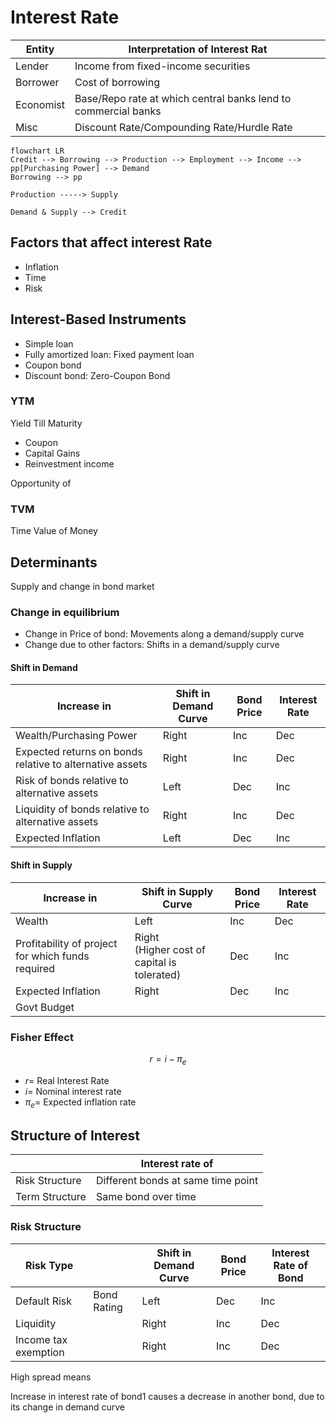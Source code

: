 # Interest Rate

| Entity    | Interpretation of Interest Rat                                 |
| --------- | -------------------------------------------------------------- |
| Lender    | Income from fixed-income securities                            |
| Borrower  | Cost of borrowing                                              |
| Economist | Base/Repo rate at which central banks lend to commercial banks |
| Misc      | Discount Rate/Compounding Rate/Hurdle Rate                     |

```mermaid
flowchart LR
Credit --> Borrowing --> Production --> Employment --> Income --> pp[Purchasing Power] --> Demand
Borrowing --> pp

Production -----> Supply

Demand & Supply --> Credit
```

## Factors that affect interest Rate

- Inflation
- Time
- Risk

## Interest-Based Instruments

- Simple loan
- Fully amortized loan: Fixed payment loan
- Coupon bond
- Discount bond: Zero-Coupon Bond

### YTM

Yield Till Maturity

- Coupon
- Capital Gains
- Reinvestment income

Opportunity of 

### TVM

Time Value of Money

## Determinants

Supply and change in bond market

### Change in equilibrium

- Change in Price of bond: Movements along a demand/supply curve
- Change due to other factors: Shifts in a demand/supply curve

#### Shift in Demand

| Increase in                                              | Shift in Demand Curve | Bond Price | Interest Rate |
| -------------------------------------------------------- | --------------------- | ---------- | ------------- |
| Wealth/Purchasing Power                                  | Right                 | Inc        | Dec           |
| Expected returns on bonds relative to alternative assets | Right                 | Inc        | Dec           |
| Risk of bonds relative to alternative assets             | Left                  | Dec        | Inc           |
| Liquidity of bonds relative to alternative assets        | Right                 | Inc        | Dec           |
| Expected Inflation                                       | Left                  | Dec        | Inc           |

####  Shift in Supply

| Increase in                                       | Shift in Supply Curve                            | Bond Price | Interest Rate |
| ------------------------------------------------- | ------------------------------------------------ | ---------- | ------------- |
| Wealth                                            | Left                                             | Inc        | Dec           |
| Profitability of project for which funds required | Right<br />(Higher cost of capital is tolerated) | Dec        | Inc           |
| Expected Inflation                                | Right                                            | Dec        | Inc           |
| Govt Budget                                       |                                                  |            |               |

### Fisher Effect

$$
r = i - \pi_e
$$

- $r =$ Real Interest Rate
- $i=$ Nominal interest rate
- $\pi_e =$ Expected inflation rate

## Structure of Interest

|                | Interest rate of                   |
| -------------- | ---------------------------------- |
| Risk Structure | Different bonds at same time point |
| Term Structure | Same bond over time                |

### Risk Structure

| Risk Type            |             | Shift in Demand Curve | Bond Price | Interest Rate of Bond |
| -------------------- | ----------- | --------------------- | ---------- | --------------------- |
| Default Risk         | Bond Rating | Left                  | Dec        | Inc                   |
| Liquidity            |             | Right                 | Inc        | Dec                   |
| Income tax exemption |             | Right                 | Inc        | Dec                   |

High spread means 

Increase in interest rate of bond1 causes a decrease in another bond, due to its change in demand curve

